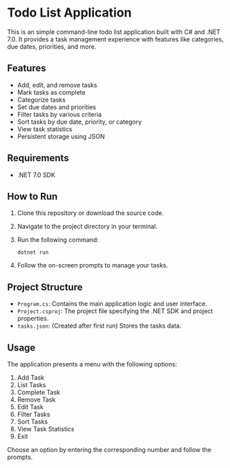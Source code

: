 # Todo List Application

This is an simple command-line todo list application built with C# and .NET 7.0. It provides a task management experience with features like categories, due dates, priorities, and more.

## Features

- Add, edit, and remove tasks
- Mark tasks as complete
- Categorize tasks
- Set due dates and priorities
- Filter tasks by various criteria
- Sort tasks by due date, priority, or category
- View task statistics
- Persistent storage using JSON

## Requirements

- .NET 7.0 SDK

## How to Run

1. Clone this repository or download the source code.
2. Navigate to the project directory in your terminal.
3. Run the following command:

   ```
   dotnet run
   ```

4. Follow the on-screen prompts to manage your tasks.

## Project Structure

- `Program.cs`: Contains the main application logic and user interface.
- `Project.csproj`: The project file specifying the .NET SDK and project properties.
- `tasks.json`: (Created after first run) Stores the tasks data.

## Usage

The application presents a menu with the following options:

1. Add Task
2. List Tasks
3. Complete Task
4. Remove Task
5. Edit Task
6. Filter Tasks
7. Sort Tasks
8. View Task Statistics
9. Exit

Choose an option by entering the corresponding number and follow the prompts.